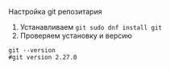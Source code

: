 Настройка git репозитария
1. Устанавливаем ```git sudo dnf install git```
2. Проверяем установку и версию
```
git --version
#git version 2.27.0
```

